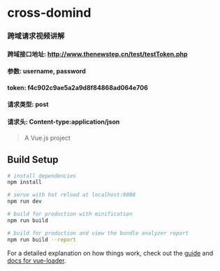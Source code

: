 # cross-domind

### 跨域请求视频讲解

#### 跨域接口地址: http://www.thenewstep.cn/test/testToken.php

#### 参数: username, password

#### token: f4c902c9ae5a2a9d8f84868ad064e706

#### 请求类型: post

#### 请求头: Content-type:application/json

> A Vue.js project

## Build Setup

``` bash
# install dependencies
npm install

# serve with hot reload at localhost:8080
npm run dev

# build for production with minification
npm run build

# build for production and view the bundle analyzer report
npm run build --report
```

For a detailed explanation on how things work, check out the [guide](http://vuejs-templates.github.io/webpack/) and [docs for vue-loader](http://vuejs.github.io/vue-loader).
